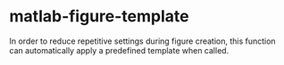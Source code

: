 # matlab-figure-template
In order to reduce repetitive settings during figure creation, this function can automatically apply a predefined template when called.
